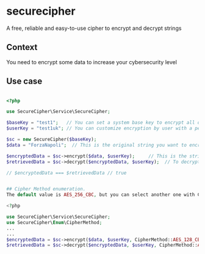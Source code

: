 # securecipher

A free, reliable and easy-to-use cipher to encrypt and decrypt strings

## Context
You need to encrypt some data to increase your cybersecurity level

## Use case

``` php

<?php

use SecureCipher\Service\SecureCipher;

$baseKey = "test1";   // You can set a system base key to encrypt all data
$userKey = "test1uk"; // You can customize encryption by user with a personal userkey

$sc = new SecureCipher($baseKey);
$data = "ForzaNapoli";  // This is the original string you want to encrypt

$encryptedData = $sc->encrypt($data, $userKey);     // This is the string you will save on persistence
$retrievedData = $sc->decrypt($encryptedData, $userKey);  // To decrypt a string you need to provide user personal key

// $encryptedData === $retrievedData // true
```

``` php

## Cipher Method enumeration.
The default value is AES_256_CBC, but you can select another one with CipherMethod enumeration instances

<?php

use SecureCipher\Service\SecureCipher;
use SecureCipher\Enum\CipherMethod;
...
...
$encryptedData = $sc->encrypt($data, $userKey, CipherMethod::AES_128_CBC);             // You can select another cipher method from Enum\CipherMethod
$retrievedData = $sc->decrypt($encryptedData, $userKey, CipherMethod::AES_128_CBC);    // Cipher method must be the same for encryption and decryption 
```